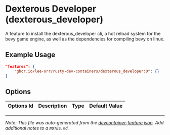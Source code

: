 
# Dexterous Developer (dexterous_developer)

A feature to install the dexterous_developer cli, a hot reload system for the bevy game engine, as well as the dependencies for compiling bevy on linux.

## Example Usage

```json
"features": {
    "ghcr.io/lee-orr/rusty-dev-containers/dexterous_developer:0": {}
}
```

## Options

| Options Id | Description | Type | Default Value |
|-----|-----|-----|-----|




---

_Note: This file was auto-generated from the [devcontainer-feature.json](https://github.com/lee-orr/rusty-dev-containers/blob/main/src/dexterous_developer/devcontainer-feature.json).  Add additional notes to a `NOTES.md`._
